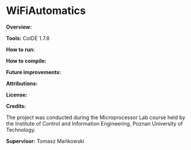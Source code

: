 # WiFiAutomatics

<b>Overview:</b>

<b>Tools:</b> CoIDE 1.7.8

<b>How to run:</b>

<b>How to compile:</b>

<b>Future improvements:</b>

<b>Attributions:</b>

<b>License:</b>

<b>Credits:</b>

The project was conducted during the Microprocessor Lab course held by the Institute of Control and Information Engineering, Poznan University of Technology.

<b>Supervisor:</b> Tomasz Mańkowski
